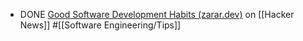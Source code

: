 - DONE [Good Software Development Habits (zarar.dev)](https://news.ycombinator.com/item?id=42165057) on [[Hacker News]] #[[Software Engineering/Tips]]